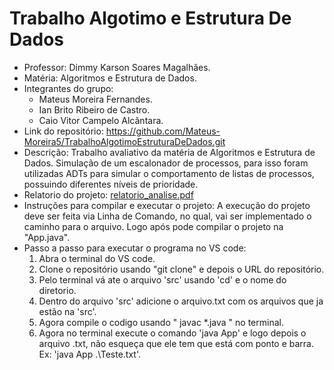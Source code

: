 # Trabalho Algotimo e Estrutura De Dados
- Professor: Dimmy Karson Soares Magalhães.
- Matéria: Algoritmos e Estrutura de Dados.
- Integrantes do grupo:
  - Mateus Moreira Fernandes.
  - Ian Brito Ribeiro de Castro.
  - Caio Vitor Campelo Alcântara.
- Link do repositório: https://github.com/Mateus-Moreira5/TrabalhoAlgotimoEstruturaDeDados.git
- Descrição: Trabalho avaliativo da matéria de Algoritmos e Estrutura de Dados. Simulação de um escalonador de processos, para isso foram utilizadas ADTs para simular o comportamento de listas de processos, possuindo diferentes níveis de prioridade.
- Relatorio do projeto: [relatorio_analise.pdf](https://github.com/user-attachments/files/22391801/relatorio_analise.pdf)
- Instruções para compilar e executar o projeto:
A execução do projeto deve ser feita via Linha de Comando, no qual, vai ser implementado o caminho para o arquivo. Logo após pode compilar o projeto na "App.java".
- Passo a passo para executar o programa no VS code:
   1. Abra o terminal do VS code.
   2. Clone o repositório usando "git clone" e depois o URL do repositório.
   3. Pelo terminal vá ate o arquivo 'src' usando 'cd' e o nome do diretorio.
   4. Dentro do arquivo 'src' adicione o arquivo.txt com os arquivos que ja estão na 'src'.
   5. Agora compile o codigo usando " javac *.java " no terminal.
   6. Agora no terminal execute o comando 'java App' e logo depois o arquivo .txt, não esqueça que ele tem que está com ponto e barra. Ex: 'java App .\Teste.txt'.

